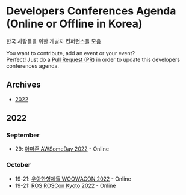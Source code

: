 # Developers Conferences Agenda (Online or Offline in Korea)
한국 사람들을 위한 개발자 컨퍼런스들 모음

You want to contribute, add an event or your event? </br>
Perfect! Just do a [Pull Request (PR)](https://github.com/DrawingProcess/korea-developers-conferences-agenda/pulls) in order to update this developers conferences agenda.
## Archives

* [2022](archives/2022.md)

## 2022

### September

* 29: [아마존 AWSomeDay 2022](https://aws.amazon.com/ko/events/awsome-day/awsome-day-online/) - Online

### October

* 19-21: [우아한형제들 WOOWACON 2022](https://woowacon.com/) - Online
* 19-21: [ROS ROSCon Kyoto 2022](https://woowacon.com/) - Online